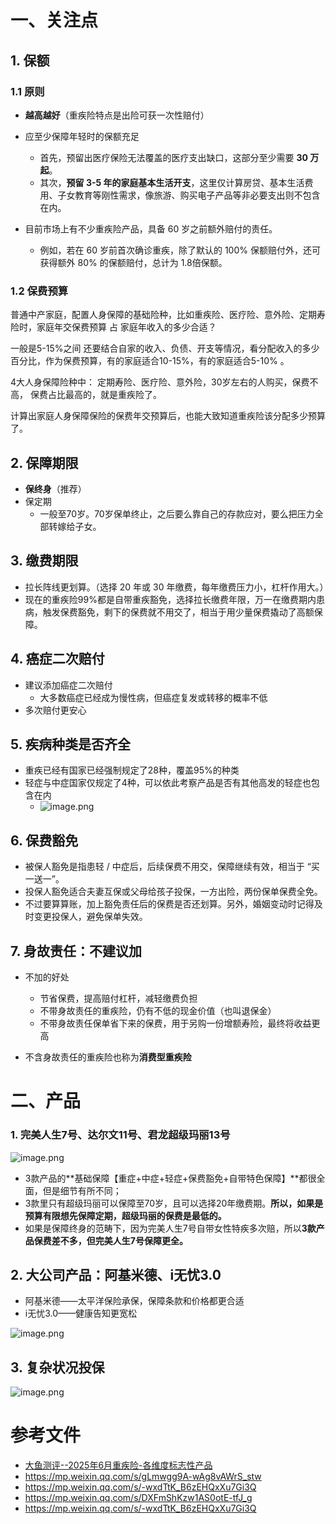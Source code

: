 
# 一、关注点

## 1. 保额
### 1.1 原则

- **越高越好**（重疾险特点是出险可获一次性赔付）
- 应至少保障年轻时的保额充足
	- 首先，预留出医疗保险无法覆盖的医疗支出缺口，这部分至少需要 **30 万起**。
	- 其次，**预留 3-5 年的家庭基本生活开支**，这里仅计算房贷、基本生活费用、子女教育等刚性需求，像旅游、购买电子产品等非必要支出则不包含在内。

- 目前市场上有不少重疾险产品，具备 60 岁之前额外赔付的责任。  
	- 例如，若在 60 岁前首次确诊重疾，除了默认的 100% 保额赔付外，还可获得额外 80% 的保额赔付，总计为 1.8倍保额。

### 1.2 保费预算

普通中产家庭，配置人身保障的基础险种，比如重疾险、医疗险、意外险、定期寿险时，家庭年交保费预算 占 家庭年收入的多少合适？  

一般是5-15%之间 还要结合自家的收入、负债、开支等情况，看分配收入的多少百分比，作为保费预算，有的家庭适合10-15%，有的家庭适合5-10% 。

4大人身保障险种中： 定期寿险、医疗险、意外险，30岁左右的人购买，保费不高， 保费占比最高的，就是重疾险了。

计算出家庭人身保障保险的保费年交预算后，也能大致知道重疾险该分配多少预算了。

## 2. 保障期限

- **保终身**（推荐）
- 保定期
	- 一般至70岁。70岁保单终止，之后要么靠自己的存款应对，要么把压力全部转嫁给子女。

## 3. 缴费期限

- 拉长阵线更划算。（选择 20 年或 30 年缴费，每年缴费压力小，杠杆作用大。）
- 现在的重疾险99%都是自带重疾豁免，选择拉长缴费年限，万一在缴费期内患病，触发保费豁免，剩下的保费就不用交了，相当于用少量保费撬动了高额保障。

## 4. 癌症二次赔付

- 建议添加癌症二次赔付
	- 大多数癌症已经成为慢性病，但癌症复发或转移的概率不低
- 多次赔付更安心

## 5. 疾病种类是否齐全

- 重疾已经有国家已经强制规定了28种，覆盖95%的种类
- 轻症与中症国家仅规定了4种，可以依此考察产品是否有其他高发的轻症也包含在内
	- ![image.png](https://cdn.jsdelivr.net/gh/foxbutter/pics_cdn/cut/macair/202507012004841.png)

## 6. 保费豁免

- 被保人豁免是指患轻 / 中症后，后续保费不用交，保障继续有效，相当于 “买一送一”。  
- 投保人豁免适合夫妻互保或父母给孩子投保，一方出险，两份保单保费全免。
- 不过要算算账，加上豁免责任后的保费是否还划算。另外，婚姻变动时记得及时变更投保人，避免保单失效。

## 7. 身故责任：不建议加

- 不加的好处
	- 节省保费，提高赔付杠杆，减轻缴费负担
	- 不带身故责任的重疾险，仍有不低的现金价值（也叫退保金）
	- 不带身故责任保单省下来的保费，用于另购一份增额寿险，最终将收益更高

- 不含身故责任的重疾险也称为**消费型重疾险**


# 二、产品

### 1. 完美人生7号、达尔文11号、君龙超级玛丽13号

![image.png](https://cdn.jsdelivr.net/gh/foxbutter/pics_cdn/cut/macair/202507012036748.png)

- 3款产品的**基础保障【重症+中症+轻症+保费豁免+自带特色保障】**都很全面，但是细节有所不同； 
- 3款里只有超级玛丽可以保障至70岁，且可以选择20年缴费期。**所以，如果是预算有限想先保障定期，超级玛丽的保费是最低的。**  
- 如果是保障终身的范畴下，因为完美人生7号自带女性特疾多次赔，所以**3款产品保费差不多，但完美人生7号保障更全。**

## 2. 大公司产品：阿基米德、i无忧3.0

- 阿基米德——太平洋保险承保，保障条款和价格都更合适
- i无忧3.0——健康告知更宽松

![image.png](https://cdn.jsdelivr.net/gh/foxbutter/pics_cdn/cut/macair/202507012054680.png)

## 3. 复杂状况投保
![image.png](https://cdn.jsdelivr.net/gh/foxbutter/pics_cdn/cut/macair/202507012117451.png)

# 参考文件

- [大鱼测评--2025年6月重疾险-各维度标志性产品](https://mp.weixin.qq.com/s/UPQINvq1zj--io-j0OjyOw)
- https://mp.weixin.qq.com/s/gLmwgg9A-wAg8vAWrS_stw
- https://mp.weixin.qq.com/s/-wxdTtK_B6zEHQxXu7Gi3Q
- https://mp.weixin.qq.com/s/DXFmShKzw1AS0otE-tfJ_g
- https://mp.weixin.qq.com/s/-wxdTtK_B6zEHQxXu7Gi3Q